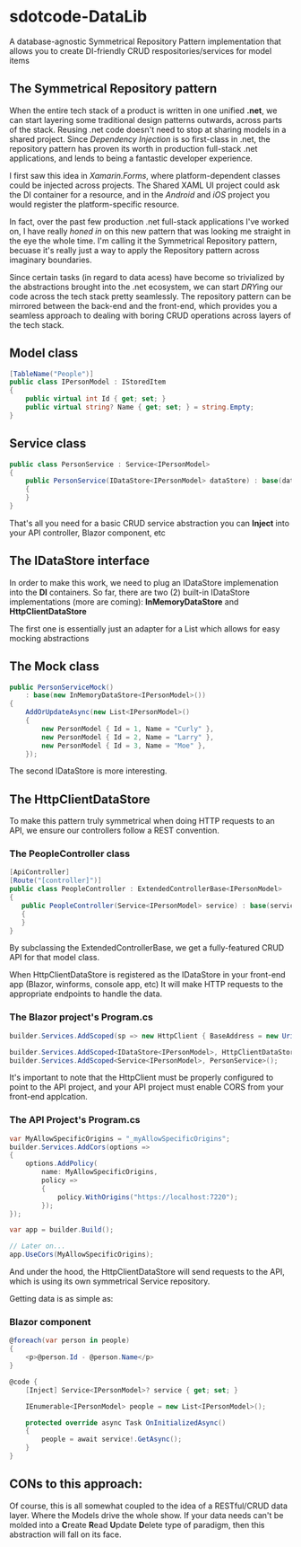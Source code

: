 # sdotcode-DataLib
A database-agnostic Symmetrical Repository Pattern implementation that allows you to create DI-friendly CRUD respositories/services for model items

## The Symmetrical Repository pattern

When the entire tech stack of a product is written in one unified **.net**, we can start layering some traditional design patterns outwards, across parts of the stack.
Reusing .net code doesn't need to stop at sharing models in a shared project. Since *Dependency Injection* is so first-class in .net, the repository pattern has
proven its worth in production full-stack .net applications, and lends to being a fantastic developer experience.

I first saw this idea in *Xamarin.Forms*, where platform-dependent classes could be injected across projects. The Shared XAML UI project could ask the DI container for a resource, and in the *Android* and *iOS* project you would register the platform-specific resource.

In fact, over the past few production .net full-stack applications I've worked on, I have really *honed in* on this new pattern that was looking me straight in the eye the whole time. I'm calling it the Symmetrical Repository pattern, becuase it's really just a way to apply the Repository pattern across imaginary boundaries. 
  
  Since certain tasks (in regard to data acess) have become so trivialized by the abstractions brought into the .net ecosystem, we can start *DRY*ing our code across the tech stack pretty seamlessly. The repository pattern can be mirrored between the back-end and the front-end, which provides you a seamless approach to dealing with boring CRUD operations across layers of the tech stack.

## Model class
```csharp
[TableName("People")]
public class IPersonModel : IStoredItem
{
    public virtual int Id { get; set; }
    public virtual string? Name { get; set; } = string.Empty;
}
```

## Service class
```csharp
public class PersonService : Service<IPersonModel>
{
    public PersonService(IDataStore<IPersonModel> dataStore) : base(dataStore)
    {
    }
}
```

That's all you need for a basic CRUD service abstraction you can **Inject** into your API controller, Blazor component, etc

## The IDataStore interface
In order to make this work, we need to plug an IDataStore implemenation into the **DI** containers. So far, there are two (2) built-in IDataStore implementations (more are coming):
**InMemoryDataStore** and **HttpClientDataStore**

The first one is essentially just an adapter for a List<T> which allows for easy mocking abstractions
   
## The Mock class
```csharp
public PersonServiceMock() 
    : base(new InMemoryDataStore<IPersonModel>())
{
    AddOrUpdateAsync(new List<IPersonModel>()
    {
        new PersonModel { Id = 1, Name = "Curly" },
        new PersonModel { Id = 2, Name = "Larry" },
        new PersonModel { Id = 3, Name = "Moe" },
    });
```

 The second IDataStore is more interesting. 
 ## The HttpClientDataStore
 
 To make this pattern truly symmetrical when doing HTTP requests to an API, we ensure our controllers follow a REST convention.
 
 ### The PeopleController class
 ```csharp
[ApiController]
[Route("[controller]")]
public class PeopleController : ExtendedControllerBase<IPersonModel>
{
    public PeopleController(Service<IPersonModel> service) : base(service)
    {
    }
}
```
    
By subclassing the ExtendedControllerBase, we get a fully-featured CRUD API for that model class.
    
When HttpClientDataStore is registered as the IDataStore in your front-end app (Blazor, winforms, console app, etc)
It will make HTTP requests to the appropriate endpoints to handle the data.
    
### The Blazor project's Program.cs
```csharp
builder.Services.AddScoped(sp => new HttpClient { BaseAddress = new Uri("https://localhost:7051/") });

builder.Services.AddScoped<IDataStore<IPersonModel>, HttpClientDataStore<IPersonModel>>();
builder.Services.AddScoped<Service<IPersonModel>, PersonService>();
```
    
 It's important to note that the HttpClient must be properly configured to point to the API project, and your API project must enable CORS from your front-end applcation.

### The API Project's Program.cs
```csharp
var MyAllowSpecificOrigins = "_myAllowSpecificOrigins";
builder.Services.AddCors(options =>
{
    options.AddPolicy(
        name: MyAllowSpecificOrigins,
        policy =>
        {
            policy.WithOrigins("https://localhost:7220");
        });
});

var app = builder.Build();

// Later on...
app.UseCors(MyAllowSpecificOrigins);
```
    
 And under the hood, the HttpClientDataStore will send requests to the API, which is using its own symmetrical Service repository.
    
 
Getting data is as simple as:
    
### Blazor component
```csharp
@foreach(var person in people)
{
    <p>@person.Id - @person.Name</p>
}

@code {
    [Inject] Service<IPersonModel>? service { get; set; }

    IEnumerable<IPersonModel> people = new List<IPersonModel>();

    protected override async Task OnInitializedAsync()
    {
        people = await service!.GetAsync();
    }
}
```
    
 ## CONs to this approach:
Of course, this is all somewhat coupled to the idea of a RESTful/CRUD data layer. Where the Models drive the whole show. If your data needs can't be molded into a **C**reate **R**ead **U**pdate **D**elete type of paradigm, then this abstraction will fall on its face.
